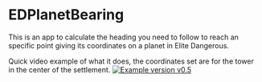 # EDPlanetBearing

This is an app to calculate the heading you need to follow to reach an specific point giving its coordinates on a planet in Elite Dangerous.

Quick video example of what it does, the coordinates set are for the tower in the center of the settlement.
[![Example version v0.5](https://img.youtube.com/vi/MyaY__PWMTs/0.jpg)](https://youtu.be/MyaY__PWMTs)
